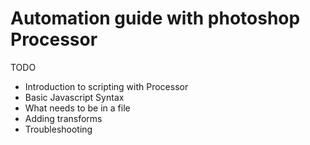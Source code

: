 # Automation guide with photoshop Processor

TODO

- Introduction to scripting with Processor
- Basic Javascript Syntax
- What needs to be in a file
- Adding transforms
- Troubleshooting
